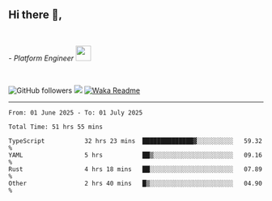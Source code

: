 <h2>Hi there  👋,</h2> </br>

<p><em>- Platform Engineer <img src="https://media.giphy.com/media/WUlplcMpOCEmTGBtBW/giphy.gif" width="30"> 
</em></p></br>


<!--[![Linkedin: prandogabriel](https://img.shields.io/badge/-prandogabriel-blue?style=flat-square&logo=Linkedin&logoColor=white&link=https://www.linkedin.com/in/prandogabriel/)](https://www.linkedin.com/in/prandogabriel)-->
![GitHub followers](https://img.shields.io/github/followers/prandogabriel?label=Follow&style=social)
![](https://komarev.com/ghpvc/?username=prandogabriel)
[![Waka Readme](https://github.com/prandogabriel/prandogabriel/actions/workflows/update-stats.yml.yml/badge.svg)](https://github.com/prandogabriel/prandogabriel/actions/workflows/update-stats.yml.yml)

---

<!--START_SECTION:waka-->

```golang
From: 01 June 2025 - To: 01 July 2025

Total Time: 51 hrs 55 mins

TypeScript           32 hrs 23 mins  ██████████████▓░░░░░░░░░░   59.32 %
YAML                 5 hrs           ██▒░░░░░░░░░░░░░░░░░░░░░░   09.16 %
Rust                 4 hrs 18 mins   ██░░░░░░░░░░░░░░░░░░░░░░░   07.89 %
Other                2 hrs 40 mins   █▒░░░░░░░░░░░░░░░░░░░░░░░   04.90 %
```

<!--END_SECTION:waka-->
